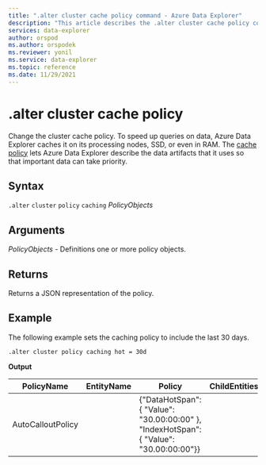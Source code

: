```yaml
---
title: ".alter cluster cache policy command - Azure Data Explorer"
description: "This article describes the .alter cluster cache policy command in Azure Data Explorer."
services: data-explorer
author: orspod
ms.author: orspodek
ms.reviewer: yonil
ms.service: data-explorer
ms.topic: reference
ms.date: 11/29/2021
---
```

# .alter cluster cache policy

Change the cluster cache policy. To speed up queries on data, Azure Data Explorer caches it on its processing nodes, SSD, or even in RAM. The [cache policy](cachepolicy.md) lets Azure Data Explorer describe the data artifacts that it uses so that important data can take priority.  

## Syntax

`.alter` `cluster` `policy` `caching` *PolicyObjects*  

## Arguments

*PolicyObjects* - Definitions one or more policy objects.

## Returns

Returns a JSON representation of the policy.

## Example

The following example sets the caching policy to include the last 30 days.

```kusto
.alter cluster policy caching hot = 30d
```

**Output**

|PolicyName|EntityName|Policy|ChildEntities|EntityType|
|---|---|---|---|---|
|AutoCalloutPolicy| |{"DataHotSpan": { "Value": "30.00:00:00" }, "IndexHotSpan": { "Value": "30.00:00:00"}}| |